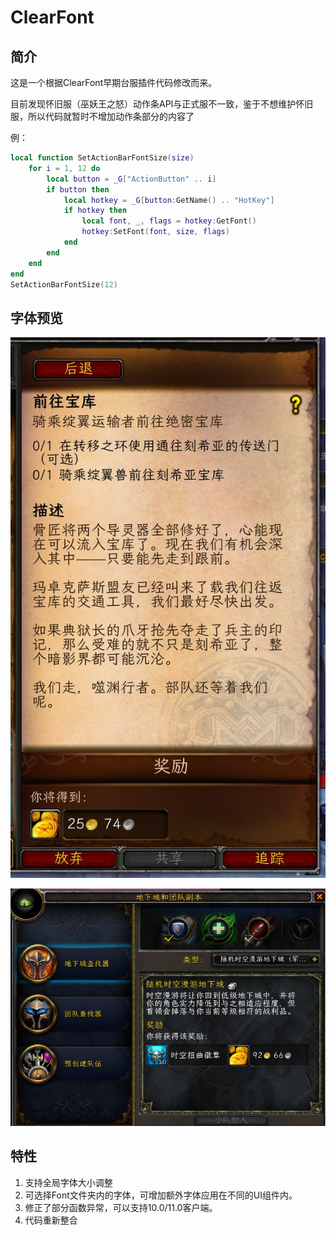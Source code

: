 # ClearFont
## 简介

这是一个根据ClearFont早期台服插件代码修改而来。

目前发现怀旧服（巫妖王之怒）动作条API与正式服不一致，鉴于不想维护怀旧服，所以代码就暂时不增加动作条部分的内容了

例：

```lua
local function SetActionBarFontSize(size)
    for i = 1, 12 do
        local button = _G["ActionButton" .. i]
        if button then
            local hotkey = _G[button:GetName() .. "HotKey"]
            if hotkey then
                local font, _, flags = hotkey:GetFont()
                hotkey:SetFont(font, size, flags)
            end
        end
    end
end
SetActionBarFontSize(12)
```

## 字体预览

![WoWScrnShot_081522_215441](./assets/WoWScrnShot_081522_215441.jpg)

![WoWScrnShot_082122_140253](./assets/WoWScrnShot_082122_140253.jpg)

## 特性

1. 支持全局字体大小调整
2. 可选择Font文件夹内的字体，可增加额外字体应用在不同的UI组件内。
3. 修正了部分函数异常，可以支持10.0/11.0客户端。
4. 代码重新整合
